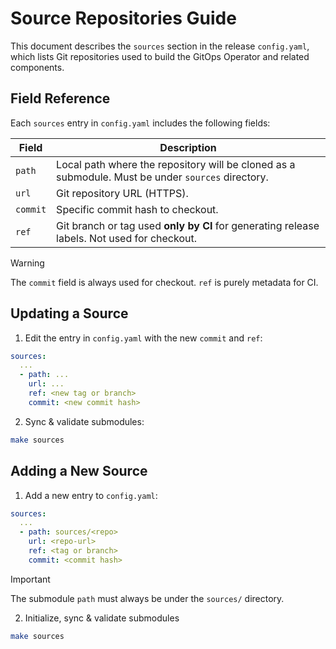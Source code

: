 # Source Repositories Guide

This document describes the `sources` section in the release `config.yaml`, which lists Git repositories used to build the GitOps Operator and related components.

## Field Reference

Each `sources` entry in `config.yaml` includes the following fields:

| Field   | Description |
|---------|-------------|
| `path`  | Local path where the repository will be cloned as a submodule. Must be under `sources` directory. |
| `url`   | Git repository URL (HTTPS). |
| `commit` | Specific commit hash to checkout. |
| `ref`   | Git branch or tag used **only by CI** for generating release labels. Not used for checkout. |

> [!WARNING] 
> The `commit` field is always used for checkout. `ref` is purely metadata for CI.

## Updating a Source

1. Edit the entry in `config.yaml` with the new `commit` and `ref`:

```yaml
sources:
  ...
  - path: ...
    url: ...
    ref: <new tag or branch>
    commit: <new commit hash>
```

2. Sync & validate submodules:

```bash
make sources
```

## Adding a New Source

1. Add a new entry to `config.yaml`:

```yaml
sources:
  ...
  - path: sources/<repo>
    url: <repo-url>
    ref: <tag or branch>
    commit: <commit hash>
```

> [!IMPORTANT]  
The submodule `path` must always be under the `sources/` directory.

2. Initialize, sync & validate submodules

```bash
make sources
```